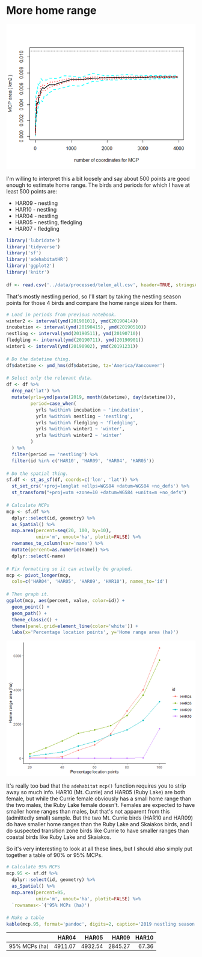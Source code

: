 More home range
================

![Number of coordinates needed for MCP](../reports/figures/n_coordinates_MCP.png)

I'm willing to interpret this a bit loosely and say about 500 points are good enough to estimate home range. The birds and periods for which I have at least 500 points are:

-   HAR09 - nestling
-   HAR10 - nestling
-   HAR04 - nestling
-   HAR05 - nestling, fledgling
-   HAR07 - fledgling

``` r
library('lubridate')
library('tidyverse')
library('sf')
library('adehabitatHR')
library('ggplot2')
library('knitr')

df <- read.csv('../data/processed/telem_all.csv', header=TRUE, stringsAsFactors=FALSE)
```

That's mostly nestling period, so I'll start by taking the nestling season points for those 4 birds and compare the home range sizes for them.

``` r
# Load in periods from previous notebook.
winter2 <- interval(ymd(20190101), ymd(20190414))
incubation <- interval(ymd(20190415), ymd(20190510))
nestling <- interval(ymd(20190511), ymd(20190710))
fledgling <- interval(ymd(20190711), ymd(20190901))
winter1 <- interval(ymd(20190902), ymd(20191231))

# Do the datetime thing.
df$datetime <- ymd_hms(df$datetime, tz='America/Vancouver')

# Select only the relevant data.
df <- df %>%
  drop_na('lat') %>%
  mutate(yrls=ymd(paste(2019, month(datetime), day(datetime))),
         period=case_when(
           yrls %within% incubation ~ 'incubation',
           yrls %within% nestling ~ 'nestling',
           yrls %within% fledgling ~ 'fledgling',
           yrls %within% winter1 ~ 'winter',
           yrls %within% winter2 ~ 'winter'
         )
  ) %>%
  filter(period == 'nestling') %>%
  filter(id %in% c('HAR10', 'HAR09', 'HAR04', 'HAR05'))

# Do the spatial thing.
sf.df <- st_as_sf(df, coords=c('lon', 'lat')) %>%
  st_set_crs('+proj=longlat +ellps=WGS84 +datum=WGS84 +no_defs') %>%
  st_transform("+proj=utm +zone=10 +datum=WGS84 +units=m +no_defs")

# Calculate MCPs
mcp <- sf.df %>%
  dplyr::select(id, geometry) %>%
  as_Spatial() %>%
  mcp.area(percent=seq(20, 100, by=10),
           unin='m', unout='ha', plotit=FALSE) %>%
  rownames_to_column(var='name') %>%
  mutate(percent=as.numeric(name)) %>%
  dplyr::select(-name)

# Fix formatting so it can actually be graphed.
mcp <- pivot_longer(mcp,
  cols=c('HAR04', 'HAR05', 'HAR09', 'HAR10'), names_to='id')

# Then graph it.
ggplot(mcp, aes(percent, value, color=id)) +
  geom_point() +
  geom_path() +
  theme_classic() +
  theme(panel.grid=element_line(color='white')) +
  labs(x='Percentage location points', y='Home range area (ha)')
```

![](20191216_homerange2_files/figure-markdown_github/unnamed-chunk-2-1.png)

It's really too bad that the `adehabitat` `mcp()` function requires you to strip away so much info. HAR10 (Mt. Currie) and HAR05 (Ruby Lake) are both female, but while the Currie female obviously has a small home range than the two males, the Ruby Lake female doesn't. Females are expected to have smaller home ranges than males, but that's not apparent from this (admittedly small) sample. But the two Mt. Currie birds (HAR10 and HAR09) do have smaller home ranges than the Ruby Lake and Skaiakos birds, and I do suspected transition zone birds like Currie to have smaller ranges than coastal birds like Ruby Lake and Skaiakos.

So it's very interesting to look at all these lines, but I should also simply put together a table of 90% or 95% MCPs.

``` r
# Calculate 95% MCPs
mcp.95 <- sf.df %>%
  dplyr::select(id, geometry) %>%
  as_Spatial() %>%
  mcp.area(percent=95,
           unin='m', unout='ha', plotit=FALSE) %>%
  `rownames<-`('95% MCPs (ha)')

# Make a table
kable(mcp.95, format='pandoc', digits=2, caption='2019 nestling season')
```

|               |    HAR04|    HAR05|    HAR09|  HAR10|
|---------------|--------:|--------:|--------:|------:|
| 95% MCPs (ha) |  4911.07|  4932.54|  2845.27|  67.36|
